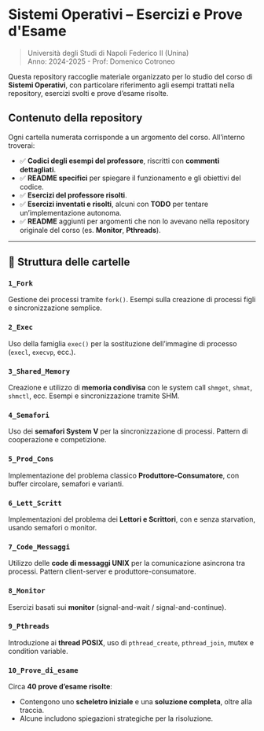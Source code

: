 
# Sistemi Operativi – Esercizi e Prove d'Esame

> Università degli Studi di Napoli Federico II (Unina)  
> Anno: 2024-2025 - 
> Prof: Domenico Cotroneo

Questa repository raccoglie materiale organizzato per lo studio del corso di **Sistemi Operativi**, con particolare riferimento agli esempi trattati nella repository, esercizi svolti e prove d’esame risolte.

## Contenuto della repository

Ogni cartella numerata corrisponde a un argomento del corso. All’interno troverai:

- ✅ **Codici degli esempi del professore**, riscritti con **commenti dettagliati**.
- ✅ **README specifici** per spiegare il funzionamento e gli obiettivi del codice.
- ✅ **Esercizi del professore risolti**.
- ✅ **Esercizi inventati e risolti**, alcuni con **TODO** per tentare un’implementazione autonoma.
- ✅ **README** aggiunti per argomenti che non lo avevano nella repository originale del corso (es. **Monitor**, **Pthreads**).

---

## 📁 Struttura delle cartelle

### `1_Fork`
Gestione dei processi tramite `fork()`. Esempi sulla creazione di processi figli e sincronizzazione semplice.

### `2_Exec`
Uso della famiglia `exec()` per la sostituzione dell’immagine di processo (`execl`, `execvp`, ecc.).

### `3_Shared_Memory`
Creazione e utilizzo di **memoria condivisa** con le system call `shmget`, `shmat`, `shmctl`, ecc. Esempi e sincronizzazione tramite SHM.

### `4_Semafori`
Uso dei **semafori System V** per la sincronizzazione di processi. Pattern di cooperazione e competizione.

### `5_Prod_Cons`
Implementazione del problema classico **Produttore-Consumatore**, con buffer circolare, semafori e varianti.

### `6_Lett_Scritt`
Implementazioni del problema dei **Lettori e Scrittori**, con e senza starvation, usando semafori o monitor.

### `7_Code_Messaggi`
Utilizzo delle **code di messaggi UNIX** per la comunicazione asincrona tra processi. Pattern client-server e produttore-consumatore.

### `8_Monitor`
Esercizi basati sui **monitor** (signal-and-wait / signal-and-continue).  

### `9_Pthreads`
Introduzione ai **thread POSIX**, uso di `pthread_create`, `pthread_join`, mutex e condition variable.  

### `10_Prove_di_esame`
Circa **40 prove d’esame risolte**:
- Contengono uno **scheletro iniziale** e una **soluzione completa**, oltre alla traccia.
- Alcune includono spiegazioni strategiche per la risoluzione.

